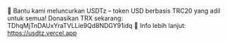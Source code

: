 🚀 Bantu kami meluncurkan USDTz – token USD berbasis TRC20 yang adil untuk semua!
Donasikan TRX sekarang: TDhqMjTnDAUxYraTVLLie9Qd8NDGY91idq
🔗 Info lebih lanjut: https://usdtz.vercel.app